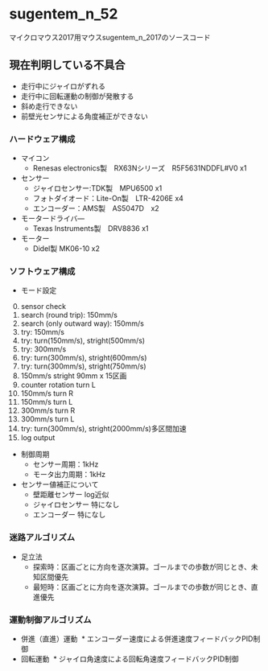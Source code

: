 # sugentem_n_52
マイクロマウス2017用マウスsugentem_n_2017のソースコード

## 現在判明している不具合
* 走行中にジャイロがずれる
* 走行中に回転運動の制御が発散する
* 斜め走行できない
* 前壁光センサによる角度補正ができない

### ハードウェア構成
* マイコン
  * Renesas electronics製　RX63Nシリーズ　R5F5631NDDFL#V0 x1
* センサー
  * ジャイロセンサー:TDK製　MPU6500 x1
  * フォトダイオード：Lite-On製　LTR-4206E x4
  * エンコーダー：AMS製　AS5047D　x2
* モータードライバ―
  * Texas Instruments製　DRV8836 x1
* モーター
  * Didel製 MK06-10 x2

### ソフトウェア構成
* モード設定
 0. sensor check
 1. search (round trip): 150mm/s
 2. search (only outward way): 150mm/s
 3. try: 150mm/s
 4. try: turn(150mm/s), stright(500mm/s)
 5. try: 300mm/s
 6. try: turn(300mm/s), stright(600mm/s)
 7. try: turn(300mm/s), stright(750mm/s)
 8. 150mm/s stright 90mm x 15区画
 9. counter rotation turn L
 10. 150mm/s turn R
 11. 150mm/s turn L
 12. 300mm/s turn R
 13. 300mm/s turn L
 14. try: turn(300mm/s), stright(2000mm/s)多区間加速
 15. log output

* 制御周期
  * センサー周期：1kHz 
  * モータ出力周期：1kHz 
* センサー値補正について
  * 壁距離センサー
  log近似
  * ジャイロセンサー
  特になし
  * エンコーダー
  特になし
### 迷路アルゴリズム
* 足立法
  * 探索時：区画ごとに方向を逐次演算。ゴールまでの歩数が同じとき、未知区間優先
  * 最短時：区画ごとに方向を逐次演算。ゴールまでの歩数が同じとき、直進優先
### 運動制御アルゴリズム
* 併進（直進）運動
  * エンコーダー速度による併進速度フィードバックPID制御
* 回転運動
  * ジャイロ角速度による回転角速度フィードバックPID制御
